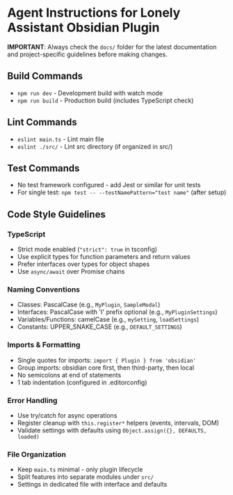 # Agent Instructions for Lonely Assistant Obsidian Plugin

**IMPORTANT**: Always check the `docs/` folder for the latest documentation and project-specific guidelines before making changes.

## Build Commands
- `npm run dev` - Development build with watch mode
- `npm run build` - Production build (includes TypeScript check)

## Lint Commands
- `eslint main.ts` - Lint main file
- `eslint ./src/` - Lint src directory (if organized in src/)

## Test Commands
- No test framework configured - add Jest or similar for unit tests
- For single test: `npm test -- --testNamePattern="test name"` (after setup)

## Code Style Guidelines

### TypeScript
- Strict mode enabled (`"strict": true` in tsconfig)
- Use explicit types for function parameters and return values
- Prefer interfaces over types for object shapes
- Use `async/await` over Promise chains

### Naming Conventions
- Classes: PascalCase (e.g., `MyPlugin`, `SampleModal`)
- Interfaces: PascalCase with 'I' prefix optional (e.g., `MyPluginSettings`)
- Variables/Functions: camelCase (e.g., `mySetting`, `loadSettings`)
- Constants: UPPER_SNAKE_CASE (e.g., `DEFAULT_SETTINGS`)

### Imports & Formatting
- Single quotes for imports: `import { Plugin } from 'obsidian'`
- Group imports: obsidian core first, then third-party, then local
- No semicolons at end of statements
- 1 tab indentation (configured in .editorconfig)

### Error Handling
- Use try/catch for async operations
- Register cleanup with `this.register*` helpers (events, intervals, DOM)
- Validate settings with defaults using `Object.assign({}, DEFAULTS, loaded)`

### File Organization
- Keep `main.ts` minimal - only plugin lifecycle
- Split features into separate modules under `src/`
- Settings in dedicated file with interface and defaults